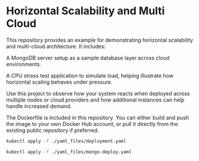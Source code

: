 # Horizontal Scalability and Multi Cloud

This repository provides an example for demonstrating horizontal scalability and multi-cloud architecture. It includes:

A MongoDB server setup as a sample database layer across cloud environments.

A CPU stress test application to simulate load, helping illustrate how horizontal scaling behaves under pressure.

Use this project to observe how your system reacts when deployed across multiple nodes or cloud providers and how additional instances can help handle increased demand.

The Dockerfile is included in this repository.
You can either build and push the image to your own Docker Hub account, or pull it directly from the existing public repository if preferred.

````bash
kubectl apply -f ./yaml_files/deployment.yaml
````

````bash
kubectl apply -f ./yaml_files/mongo-deploy.yaml
````
